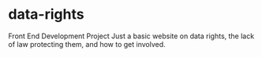 # data-rights
Front End Development Project
Just a basic website on data rights, the lack of law protecting them, and how to get involved.
